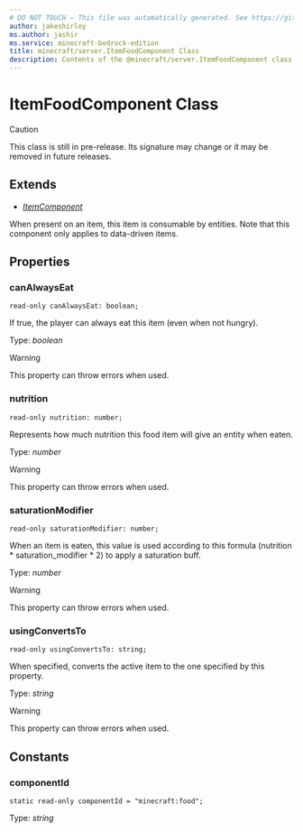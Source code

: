 ```yaml
---
# DO NOT TOUCH — This file was automatically generated. See https://github.com/mojang/minecraftapidocsgenerator to modify descriptions, examples, etc.
author: jakeshirley
ms.author: jashir
ms.service: minecraft-bedrock-edition
title: minecraft/server.ItemFoodComponent Class
description: Contents of the @minecraft/server.ItemFoodComponent class.
---
```

# ItemFoodComponent Class

> [!CAUTION]
> This class is still in pre-release.  Its signature may change or it may be removed in future releases.

## Extends
- [*ItemComponent*](ItemComponent.md)

When present on an item, this item is consumable by entities. Note that this component only applies to data-driven items.

## Properties

### **canAlwaysEat**
`read-only canAlwaysEat: boolean;`

If true, the player can always eat this item (even when not hungry).

Type: *boolean*
    
> [!WARNING]
> This property can throw errors when used.

### **nutrition**
`read-only nutrition: number;`

Represents how much nutrition this food item will give an entity when eaten.

Type: *number*
    
> [!WARNING]
> This property can throw errors when used.

### **saturationModifier**
`read-only saturationModifier: number;`

When an item is eaten, this value is used according to this formula (nutrition * saturation_modifier * 2) to apply a saturation buff.

Type: *number*
    
> [!WARNING]
> This property can throw errors when used.

### **usingConvertsTo**
`read-only usingConvertsTo: string;`

When specified, converts the active item to the one specified by this property.

Type: *string*
    
> [!WARNING]
> This property can throw errors when used.

## Constants

### **componentId**
`static read-only componentId = "minecraft:food";`

Type: *string*
